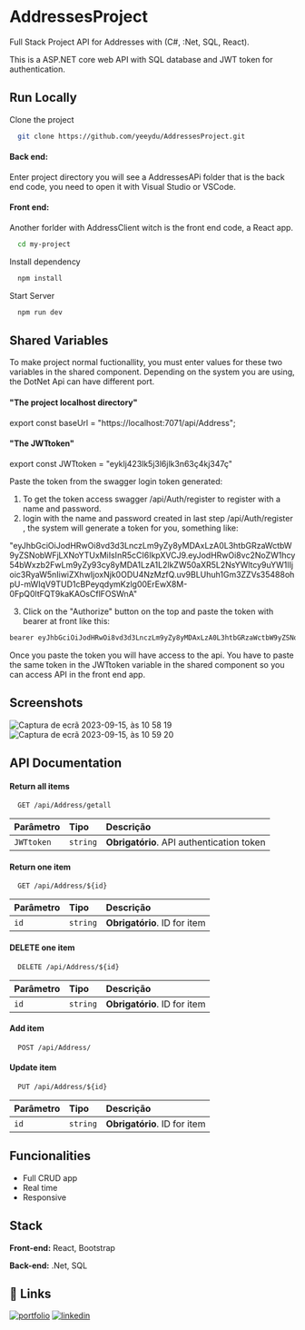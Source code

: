 
# AddressesProject

Full Stack Project API for Addresses with (C#, :Net, SQL, React).

This is a ASP.NET core web API with SQL database and JWT token for authentication.

## Run Locally

Clone the project

```bash
  git clone https://github.com/yeeydu/AddressesProject.git
```

#### Back end:
Enter project directory you will see a AddressesAPi folder that is the back end code, you need to open it with Visual Studio or VSCode.

#### Front end:
Another forlder with AddressClient witch is the front end code, a React app.

```bash
  cd my-project
```

Install dependency

```bash
  npm install
```

Start Server

```bash
  npm run dev
```


## Shared Variables

To make project normal fuctionallity, you must enter values for these two variables in the shared component. Depending on the system you are using, the DotNet Api can have different port.

#### "The project localhost directory"
export const baseUrl = "https://localhost:7071/api/Address";

#### "The JWTtoken"
export const JWTtoken = "eyklj423lk5j3l6jlk3n63ç4kj347ç"

Paste the token from the swagger login token generated:

1. To get the token access swagger /api/Auth/register to register with a name and password.
2. login with the name and password created in last step /api/Auth/register , the system will generate a token for you, something like:

"eyJhbGciOiJodHRwOi8vd3d3LnczLm9yZy8yMDAxLzA0L3htbGRzaWctbW9yZSNobWFjLXNoYTUxMiIsInR5cCI6IkpXVCJ9.eyJodHRwOi8vc2NoZW1hcy54bWxzb2FwLm9yZy93cy8yMDA1LzA1L2lkZW50aXR5L2NsYWltcy9uYW1lIjoic3RyaW5nIiwiZXhwIjoxNjk0ODU4NzMzfQ.uv9BLUhuh1Gm3ZZVs35488ohpU-mWIqV9TUD1cBPeyqdymKzlg00ErEwX8M-0FpQ0ltFQT9kaKAOsCflFOSWnA"

3. Click on the "Authorize" button on the top and paste the token with bearer at front like this:
```bash
bearer eyJhbGciOiJodHRwOi8vd3d3LnczLm9yZy8yMDAxLzA0L3htbGRzaWctbW9yZSNobWFjLXNoYTUxMiIsInR5cCI6IkpXVCJ9.eyJodHRwOi8vc2NoZW1hcy54bWxzb2FwLm9yZy93cy8yMDA1LzA1L2lkZW50aXR5L2NsYWltcy9uYW1lIjoic3RyaW5nIiwiZXhwIjoxNjk0ODU4NzMzfQ.uv9BLUhuh1Gm3ZZVs35488ohpU-mWIqV9TUD1cBPeyqdymKzlg00ErEwX8M-0FpQ0ltFQT9kaKAOsCflFOSWnA
```

Once you paste the token you will have access to the api.
You have to paste the same token in the JWTtoken variable in the shared component so you can access API in the front end app.
## Screenshots

![Captura de ecrã 2023-09-15, às 10 58 19](https://github.com/yeeydu/AddressesProject/assets/60006668/22ab6d05-079b-4fb1-ab8a-a76cdaa860ae)
![Captura de ecrã 2023-09-15, às 10 59 20](https://github.com/yeeydu/AddressesProject/assets/60006668/6c3cb590-54f7-4896-a3c9-5d9d3f2bb793)


## API Documentation

#### Return all items

```http
  GET /api/Address/getall
```

| Parâmetro   | Tipo       | Descrição                           |
| :---------- | :--------- | :---------------------------------- |
| `JWTtoken` | `string` | **Obrigatório**. API authentication token |

#### Return one item

```http
  GET /api/Address/${id}
```

| Parâmetro   | Tipo       | Descrição                                   |
| :---------- | :--------- | :------------------------------------------ |
| `id`      | `string` | **Obrigatório**. ID for item  |

#### DELETE one item

```http
  DELETE /api/Address/${id}
```

| Parâmetro   | Tipo       | Descrição                                   |
| :---------- | :--------- | :------------------------------------------ |
| `id`      | `string` | **Obrigatório**. ID for item|

#### Add item

```http
  POST /api/Address/
```

#### Update item

```http
  PUT /api/Address/${id}
```

| Parâmetro   | Tipo       | Descrição                                   |
| :---------- | :--------- | :------------------------------------------ |
| `id`      | `string` | **Obrigatório**. ID for item |

 


## Funcionalities

- Full CRUD app
- Real time
- Responsive



## Stack 

**Front-end:** React, Bootstrap

**Back-end:** .Net, SQL


## 🔗 Links
[![portfolio](https://yeeysonduarte.vercel.app)](https://yeeysonduarte.vercel.app)
[![linkedin](https://img.shields.io/badge/linkedin-0A66C2?style=for-the-badge&logo=linkedin&logoColor=white)](https://www.linkedin.com/in/yeeyson-duarte-6545041a7/)


